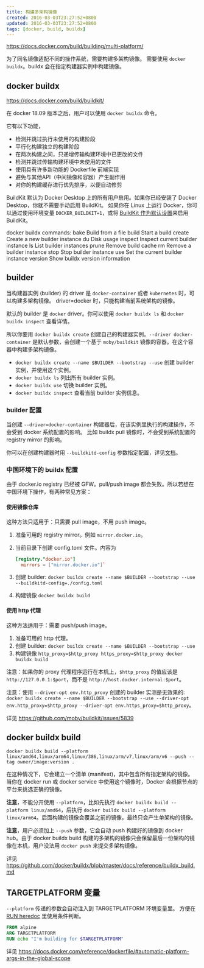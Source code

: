 ```yaml
---
title: 构建多架构镜像
created: 2016-03-03T23:27:52+0800
updated: 2016-03-03T23:27:52+0800
tags: [docker, build, buildx]
---
```



https://docs.docker.com/build/building/multi-platform/

为了同名镜像适配不同的操作系统，需要构建多架构镜像。
需要使用 `docker buildx`。buildx 会在指定构建器实例中构建镜像。

## docker buildx

https://docs.docker.com/build/buildkit/

在 docker 18.09 版本之后，用户可以使用 `docker buildx` 命令。

它有以下功能，

- 检测并跳过执行未使用的构建阶段
- 平行化构建独立的构建阶段
- 在两次构建之间，只递增传输构建环境中已更改的文件
- 检测并跳过传输构建环境中未使用的文件
- 使用具有许多新功能的 Dockerfile 前端实现
- 避免与其他API（中间镜像和容器）产生副作用
- 对你的构建缓存进行优先排序，以便自动修剪

BuildKit 默认为 Docker Desktop 上的所有用户启用。如果你已经安装了 Docker Desktop，你就不需要手动启用 BuildKit。
如果你在 Linux 上运行 Docker，你可以通过使用环境变量 `DOCKER_BUILDKIT=1`，或将 [BuildKit 作为默认设置](https://docs.docker.com/build/buildkit/#getting-started)来启用 BuildKit。

docker buildx commands:
  bake        Build from a file
  build       Start a build
  create      Create a new builder instance
  du          Disk usage
  inspect     Inspect current builder instance
  ls          List builder instances
  prune       Remove build cache
  rm          Remove a builder instance
  stop        Stop builder instance
  use         Set the current builder instance
  version     Show buildx version information

## builder

当构建器实例 (builder) 的 driver 是 `docker-container` 或者 `kubernetes` 时，可以构建多架构镜像。
driver=docker 时，只能构建当前系统架构的镜像。

默认的 builder 是 `docker` driver。你可以使用 `docker buildx ls` 和 `docker buildx inspect` 查看详情。

所以你要用 `docker buildx create` 创建自己的构建器实例。`--driver docker-container` 是默认参数，会创建一个基于 `moby/buildkit` 镜像的容器。在这个容器中构建多架构镜像。

- `docker buildx create --name $BUILDER --bootstrap --use` 创建 builder 实例，并使用这个实例。
- `docker buildx ls` 列出所有 builder 实例。
- `docker buildx use` 切换 builder 实例。
- `docker buildx inspect` 查看当前 builder 实例信息。

### builder 配置

当创建 `--driver=docker-container` 构建器后，在该实例里执行的构建操作，不会受到 docker 系统配置的影响。
比如 buildx pull 镜像时，不会受到系统配置的 registry mirror 的影响。

你可以在创建构建器时用 `--buildkitd-config` 参数指定配置，详见[文档](https://docs.docker.com/build/buildkit/configure/)。

### 中国环境下的 buildx 配置

由于 docker.io registry 已经被 GFW。pull/push image 都会失败。所以若想在中国环境下操作，有两种常见方案：

#### 使用镜像仓库

这种方法只适用于：只需要 pull image，不用 push image。

1. 准备可用的 registry mirror。例如 `mirror.docker.io`。
2. 当前目录下创建 config.toml 文件。内容为

    ```toml
    [registry."docker.io"]
      mirrors = ["mirror.docker.io"]`
    ```

3. 创建 builder: `docker buildx create --name $BUILDER --bootstrap --use --buildkitd-config=./config.toml`
4. 构建镜像 `docker buildx build`

#### 使用 http 代理

这种方法适用于：需要 push/push image。

1. 准备可用的 http 代理。
2. 创建 builder: `docker buildx create --name $BUILDER --bootstrap --use`
3. 构建镜像 `http_proxy=$http_proxy https_proxy=$http_proxy docker buildx build`

注意：如果你的 proxy 代理程序运行在本机上，`$http_proxy` 的值应该是 `http://127.0.0.1:$port`，而不是 `http://host.docker.internal:$port`。

注意：使用 `--driver-opt env.http_proxy` 创建的 builder 实测是无效果的: `docker buildx create --name $BUILDER --bootstrap --use --driver-opt env.http_proxy=$http_proxy --driver-opt env.https_proxy=$http_proxy`。

详见 https://github.com/moby/buildkit/issues/5839

## docker buildx build

`docker buildx build --platform linux/amd64,linux/arm64,linux/386,linux/arm/v7,linux/arm/v6 --push --tag owner/image:version .`

在这种情况下，它会建立一个清单 (manifest)，其中包含所有指定架构的镜像。
当你在 docker run 或 docker service 中使用这个镜像时，Docker 会根据节点的平台来挑选正确的镜像。

**注意**，不能分开使用 `--platform`，比如先执行 `docker buildx build --platform linux/amd64`，后执行 `docker buildx build --platform linux/arm64`。后面构建的镜像会覆盖之前的镜像，最终只会产生单架构的镜像。

**注意**，用户必须加上 `--push` 参数，它会自动 push 构建好的镜像到 docker hub。由于 docker buildx build 构建的多架构的镜像只会保留最后一份架构的镜像在本机，用户没法用 `docker push` 来提交多架构镜像。

详见 https://github.com/docker/buildx/blob/master/docs/reference/buildx_build.md

## TARGETPLATFORM 变量

`--platform` 传递的参数会自动注入到 TARGETPLATFORM 环境变量里。
方便在 [RUN heredoc](./dockerfile.md#dockerfile-支持-heredoc) 里使用条件判断。

```dockerfile
FROM alpine
ARG TARGETPLATFORM
RUN echo "I'm building for $TARGETPLATFORM"
```

详见 https://docs.docker.com/reference/dockerfile/#automatic-platform-args-in-the-global-scope
